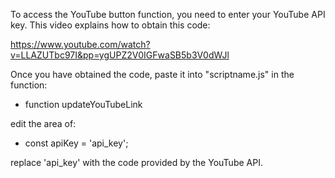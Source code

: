 To access the YouTube button function, you need to enter your YouTube API key. This video explains how to obtain this code:

https://www.youtube.com/watch?v=LLAZUTbc97I&pp=ygUPZ2V0IGFwaSB5b3V0dWJl

Once you have obtained the code, paste it into "scriptname.js" in the function:

* function updateYouTubeLink

edit the area of:

* const apiKey = 'api_key';

replace 'api_key' with the code provided by the YouTube API.
